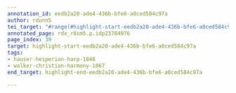 ```yaml
---
annotation_id: eedb2a20-ade4-436b-bfe6-a0ced584c97a
author: rdunn5
tei_target: "#range(#highlight-start-eedb2a20-ade4-436b-bfe6-a0ced584c97a, #highlight-end-eedb2a20-ade4-436b-bfe6-a0ced584c97a)"
annotated_page: rdx_r8sm5.p.idp23784976
page_index: 39
target: highlight-start-eedb2a20-ade4-436b-bfe6-a0ced584c97a
tags:
- hauser-hesperian-harp-1848
- walker-christian-harmony-1867
end_target: highlight-end-eedb2a20-ade4-436b-bfe6-a0ced584c97a

---
```

